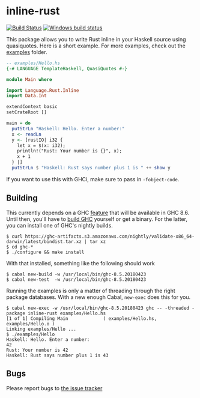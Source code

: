# inline-rust

[![Build Status][5]][6]
[![Windows build status][7]][8]

This package allows you to write Rust inline in your Haskell source using
quasiquotes. Here is a short example. For more examples, check out the
[examples](examples) folder.

```haskell
-- examples/Hello.hs
{-# LANGUAGE TemplateHaskell, QuasiQuotes #-}

module Main where

import Language.Rust.Inline
import Data.Int

extendContext basic
setCrateRoot []

main = do
  putStrLn "Haskell: Hello. Enter a number:"
  x <- readLn
  y <- [rustIO| i32 {
    let x = $(x: i32);
    println!("Rust: Your number is {}", x);
    x + 1
  } |]
  putStrLn $ "Haskell: Rust says number plus 1 is " ++ show y

```

If you want to use this with GHCi, make sure to pass in `-fobject-code`.

## Building

This currently depends on a GHC [feature][1] that will be available in GHC 8.6.
Until then, you'll have to [build GHC][0] yourself or get a binary. For the
latter, you can install one of GHC's nightly builds.

    $ curl https://ghc-artifacts.s3.amazonaws.com/nightly/validate-x86_64-darwin/latest/bindist.tar.xz | tar xz
    $ cd ghc-*
    $ ./configure && make install

With that installed, something like the following should work

    $ cabal new-build -w /usr/local/bin/ghc-8.5.20180423
    $ cabal new-test  -w /usr/local/bin/ghc-8.5.20180423

Running the examples is only a matter of threading through the right package
databases. With a new enough Cabal, `new-exec` does this for you.

    $ cabal new-exec -w /usr/local/bin/ghc-8.5.20180423 ghc -- -threaded -package inline-rust examples/Hello.hs
    [1 of 1] Compiling Main             ( examples/Hello.hs, examples/Hello.o )
    Linking examples/Hello ...
    $ ./examples/Hello
    Haskell: Hello. Enter a number:
    42
    Rust: Your number is 42
    Haskell: Rust says number plus 1 is 43

## Bugs

Please report bugs to [the issue tracker][4]

[0]: https://ghc.haskell.org/trac/ghc/wiki/Building
[1]: https://phabricator.haskell.org/D4217
[2]: https://github.com/harpocrates/inline-rust/tree/master/examples
[3]: https://github.com/harpocrates/language-rust
[4]: https://github.com/harpocrates/inline-rust/issues
[5]: https://travis-ci.org/harpocrates/inline-rust.svg?branch=master 
[6]: https://travis-ci.org/harpocrates/inline-rust
[7]: https://ci.appveyor.com/api/projects/status/xiwf8743n2f7n400?svg=true
[8]: https://ci.appveyor.com/project/harpocrates/inline-rust
